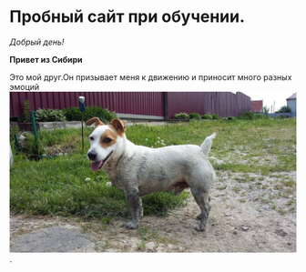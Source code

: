 
# Пробный сайт при обучении.
*Добрый день!*

__Привет из Сибири__

Это мой друг.Он призывает меня к движению и приносит много разных эмоций ![foto](https://github.com/krasased/0404/blob/main/IMG-20220611-WA0007.jpg). 

